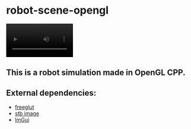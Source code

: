 # robot-scene-opengl


<video src='https://user-images.githubusercontent.com/62393460/184337670-1c45287a-c0e9-4f05-8861-e321d0c4ef5c.mp4
' width=180/>
## This is a robot simulation made in OpenGL CPP.
## External dependencies:
* [freeglut](http://freeglut.sourceforge.net/)
* [stb image](https://github.com/nothings/stb/blob/master/stb_image.h)
* [ImGui](https://github.com/ocornut/imgui)
